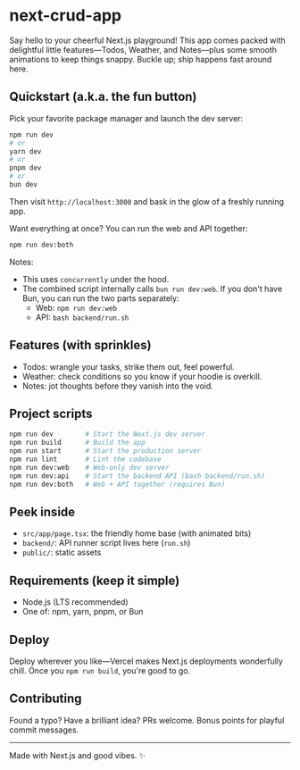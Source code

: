 # next-crud-app

Say hello to your cheerful Next.js playground! This app comes packed with delightful little features—Todos, Weather, and Notes—plus some smooth animations to keep things snappy. Buckle up; ship happens fast around here.

## Quickstart (a.k.a. the fun button)

Pick your favorite package manager and launch the dev server:

```bash
npm run dev
# or
yarn dev
# or
pnpm dev
# or
bun dev
```

Then visit `http://localhost:3000` and bask in the glow of a freshly running app.

Want everything at once? You can run the web and API together:

```bash
npm run dev:both
```

Notes:
- This uses `concurrently` under the hood.
- The combined script internally calls `bun run dev:web`. If you don't have Bun, you can run the two parts separately:
  - Web: `npm run dev:web`
  - API: `bash backend/run.sh`

## Features (with sprinkles)

- Todos: wrangle your tasks, strike them out, feel powerful.
- Weather: check conditions so you know if your hoodie is overkill.
- Notes: jot thoughts before they vanish into the void.

## Project scripts

```bash
npm run dev        # Start the Next.js dev server
npm run build      # Build the app
npm run start      # Start the production server
npm run lint       # Lint the codebase
npm run dev:web    # Web-only dev server
npm run dev:api    # Start the backend API (bash backend/run.sh)
npm run dev:both   # Web + API together (requires Bun)
```

## Peek inside

- `src/app/page.tsx`: the friendly home base (with animated bits)
- `backend/`: API runner script lives here (`run.sh`)
- `public/`: static assets

## Requirements (keep it simple)

- Node.js (LTS recommended)
- One of: npm, yarn, pnpm, or Bun

## Deploy

Deploy wherever you like—Vercel makes Next.js deployments wonderfully chill. Once you `npm run build`, you're good to go.

## Contributing

Found a typo? Have a brilliant idea? PRs welcome. Bonus points for playful commit messages.

---

Made with Next.js and good vibes. ✨
